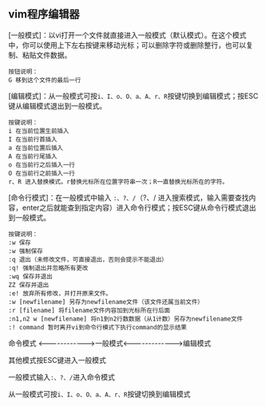 ## vim程序编辑器

[一般模式]：以vi打开一个文件就直接进入一般模式（默认模式）。在这个模式中，你可以使用上下左右按键来移动光标；可以删除字符或删除整行，也可以复制、粘贴文件数据。 

```
按钮说明：
G 移到这个文件的最后一行
```



[编辑模式]：从一般模式可按```i、I、o、O、a、A、r、R```按键切换到编辑模式；按ESC键从编辑模式退出到一般模式。

```
按键说明：
i 在当前位置生前插入
I 在当前行首插入
a 在当前位置后插入
A 在当前行尾插入
o 在当前行之后插入一行
O 在当前行之前插入一行
r、R 进入替换模式。r替换光标所在位置字符串一次；R一直替换光标所在的字符。	
```

[命令行模式]：在一般模式中输入 ```:、?、/```（?、/ 进入搜索模式，输入需要查找内容，enter之后就能查到指定内容）进入命令行模式；按ESC键从命令行模式退出到一般模式。

```
按键说明：
:w 保存
:w 强制保存
:q 退出（未修改文件，可直接退出，否则会提示不能退出）
:q! 强制退出并忽略所有更改
:wq 保存并退出
ZZ 保存并退出
:e! 放弃所有修改，并打开原来文件。
:w [newfilename] 另存为newfilename文件（该文件还属当前文件）
:r [filename] 将filename文件内容加到光标所在行后面
:n1,n2 w [newfilename] 将n1到n2行数数据（从1计数）另存为newfilename文件
:! command 暂时离开vi到命令行模式下执行command的显示结果
```

命令模式 <------------>一般模式<------------->编辑模式

其他模式按ESC键进入一般模式

一般模式输入```:、?、/```进入命令模式

从一般模式可按```i、I、o、O、a、A、r、R```按键切换到编辑模式